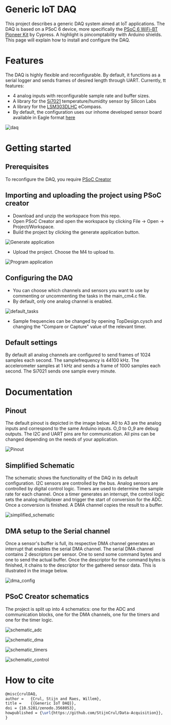 # Generic IoT DAQ

This project describes a generic DAQ system aimed at IoT applications. The DAQ is based on a PSoC 6 device, more specifically the [PSoC 6 WiFi-BT Pioneer Kit](https://www.cypress.com/documentation/development-kitsboards/psoc-6-wifi-bt-pioneer-kit-cy8ckit-062-wifi-bt) by Cypress. A highlight is pincomptability with Arduino shields. This page will explain how to install and configure the DAQ.

# Features
The DAQ is highly flexible and reconfigurable. By default, it functions as a serial logger and sends frames of desired length through UART. Currently, tt features:
* 4 analog inputs with reconfigurable sample rate and buffer sizes.
* A library for the [Si7021](https://www.silabs.com/documents/public/data-sheets/Si7021-A20.pdf) temperature/humidity sensor by Silicon Labs
* A library for the [LSM303DLHC](https://www.st.com/resource/en/datasheet/lsm303dlhc.pdf) eCompass.
* By default, the configuration uses our inhome developed sensor board available in Eagle format [here](https://github.com/DRAMCO/Sensors_commissioning_mega_PCB)

![daq](/Images/daq.png)

# Getting started
## Prerequisites
To reconfigure the DAQ, you require [PSoC Creator](https://www.cypress.com/products/psoc-creator-integrated-design-environment-ide)
## Importing and uploading the project using PSoC creator
* Download and unzip the workspace from this repo.
* Open PSoC Creator and open the workspace by clicking File -> Open -> Project/Workspace. 
* Build the project by clicking the generate application button.

![Generate application](/Images/generate_application.png)

* Upload the project. Choose the M4 to upload to.

![Program application](/Images/program.png)

## Configuring the DAQ 
* You can choose which channels and sensors you want to use by commenting or uncommenting the tasks in the main_cm4.c file.
* By default, only one analog channel is enabled.

![default_tasks](/Images/default_tasks.png)

* Sample frequencies can be changed by opening TopDesign.cysch and changing the "Compare or Capture" value of the relevant timer.

## Default settings
By default all analog channels are configured to send frames of 1024 samples each second. The samplefrequency is 44100 kHz. The accelerometer samples at 1 kHz and sends a frame of 1000 samples each second. The Si7021 sends one sample every minute.

# Documentation

## Pinout
The default pinout is depicted in the image below. A0 to A3 are the analog inputs and correspond to the same Arduino inputs. O_0 to O_9 are debug outputs. The I2C and UART pins are for communication. All pins can be changed depending on the needs of your application. 

![Pinout](/Images/pinout.png)

## Simplified Schematic

The schematic shows the functionality of the DAQ in its default configuration. I2C sensors are controlled by the bus. Analog sensors are controlled by digital control logic. Timers are used to determine the sample rate for each channel. Once a timer generates an interrupt, the control logic sets the analog multiplexer and trigger the start of conversion for the ADC. Once a conversion is finished. A DMA channel copies the result to a buffer.

![simplified_schematic](/Images/simplified_schematic.png)

## DMA setup to the Serial channel

Once a sensor's buffer is full, its respective DMA channel generates an interrupt that enables the serial DMA channel. The serial DMA channel contains 2 descriptors per sensor. One to send some command bytes and one to send the actual buffer. Once the descriptor for the command bytes is finished, it chains to the descriptor for the gathered sensor data. This is illustrated in the image below.

![dma_config](/Images/dma_config.png)

## PSoC Creator schematics
The project is split up into 4 schematics: one for the ADC and communication blocks, one for the DMA channels, one for the timers and one for the timer logic.

![schematic_adc](/Images/schematic_adc.png)

![schematic_dma](/Images/schematic_dma.png)

![schematic_timers](/Images/schematic_timers.png)

![schematic_control](/Images/schematic_control_timers.png)

# How to cite
```latex
@misc{crulDAQ,
author =   {Crul, Stijn and Raes, Willem},
title =    {{Generic IoT DAQ}},
doi = {10.5281/zenodo.3568053},
howpublished = {\url{https://github.com/StijnCrul/Data-Acquisition}},
}
```


